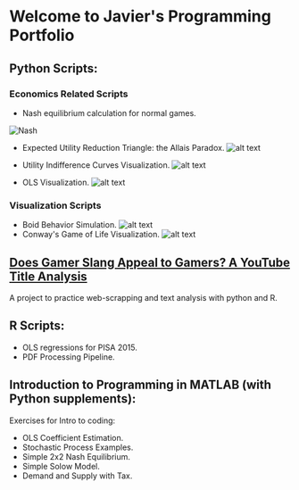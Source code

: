 # Welcome to Javier's Programming Portfolio

## Python Scripts:

### Economics Related Scripts

* Nash equilibrium calculation for normal games.

![](https://github.com/jjgecon/Personal_coding_projects/tree/main/pics/nash.png "Nash")

* Expected Utility Reduction Triangle: the Allais Paradox.
![alt text](https://github.com/jjgecon/Personal_coding_projects/tree/main/pics/prob_triangle.png "Allais Paradox")

* Utility Indifference Curves Visualization.
![alt text](https://github.com/jjgecon/Personal_coding_projects/tree/main/pics/utility.png "Utility Curves")

* OLS Visualization.
![alt text](https://github.com/jjgecon/Personal_coding_projects/tree/main/pics/OLS.png "OLS")

### Visualization Scripts

* Boid Behavior Simulation.
![alt text](https://github.com/jjgecon/Personal_coding_projects/tree/main/pics/boids.png "Boids")
* Conway's Game of Life Visualization.
![alt text](https://github.com/jjgecon/Personal_coding_projects/tree/main/pics/game_of_life.png "Game of Life")

## [Does Gamer Slang Appeal to Gamers? A YouTube Title Analysis](https://github.com/jjgecon/Does-Gamer-Slang-Appeal-to-Gamers)

A project to practice web-scrapping and text analysis with python and R.

## R Scripts:

* OLS regressions for PISA 2015.
* PDF Processing Pipeline.

## Introduction to Programming in MATLAB (with Python supplements):

Exercises for Intro to coding:

* OLS Coefficient Estimation.
* Stochastic Process Examples.
* Simple 2x2 Nash Equilibrium.
* Simple Solow Model.
* Demand and Supply with Tax.
